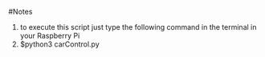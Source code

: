 #Notes
1. to execute this script just type  the following command in the terminal in your Raspberry Pi
2. $python3 carControl.py